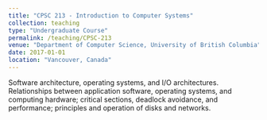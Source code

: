 ```yaml
---
title: "CPSC 213 - Introduction to Computer Systems"
collection: teaching
type: "Undergraduate Course"
permalink: /teaching/CPSC-213
venue: "Department of Computer Science, University of British Columbia"
date: 2017-01-01
location: "Vancouver, Canada"
---
```


Software architecture, operating systems, and I/O architectures. Relationships between application software, operating systems, and computing hardware; critical sections, deadlock avoidance, and performance; principles and operation of disks and networks.